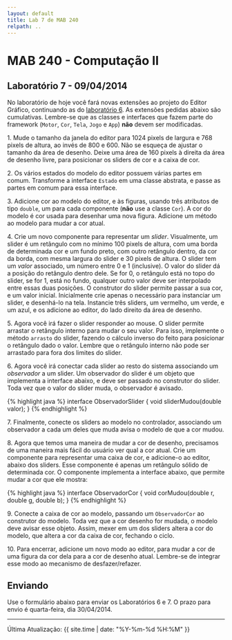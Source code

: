 ```yaml
---
layout: default
title: Lab 7 de MAB 240
relpath: ..
---
```


MAB 240 - Computação II
=======================

Laboratório 7 - 09/04/2014
--------------------------

No laboratório de hoje você fará novas extensões ao projeto do Editor Gráfico,
continuando as do [laboratório 6](lab6.html). As extensões pedidas abaixo são
cumulativas. Lembre-se que as classes e interfaces que fazem parte do framework
(`Motor`, `Cor`, `Tela`, `Jogo` e `App`) **não** devem ser modificadas.

1\. Mude o tamanho da janela do editor para 1024 pixels de largura e 768
pixels de altura, ao invés de 800 e 600. Não se esqueça de ajustar o 
tamanho da área de desenho. Deixe uma área de 160 pixels à direita
da área de desenho livre, para posicionar os sliders de cor e a caixa
de cor.

2\. Os vários estados do modelo do editor possuem várias partes em comum.
Transforme a interface `Estado` em uma classe abstrata, e passe as partes
em comum para essa interface.

3\. Adicione cor ao modelo do editor, e às figuras, usando três
atributos de tipo `double`, um para cada componente (**não** use a
classe `Cor`). A cor do modelo é cor usada para desenhar uma nova figura.
Adicione um método ao modelo para mudar a cor atual.

4\. Crie um novo componente para representar um *slider*. Visualmente, um
slider é um retângulo com no mínimo 100 pixels de altura,
com uma borda de determinada cor e um fundo preto,
com outro retângulo dentro, da cor da borda, com mesma largura do slider
e 30 pixels de altura. O slider tem um *valor* associado, um número
entre 0 e 1 (inclusive). O valor do slider dá a posição do retângulo dentro
dele. Se for 0, o retângulo está no topo do slider, se for 1, está no
fundo, qualquer outro valor deve ser interpolado entre essas duas posições.
O construtor do slider permite passar a sua cor, e um valor inicial.
Inicialmente crie apenas o necessário para instanciar um slider, e desenhá-lo
na tela. Instancie três sliders, um vermelho, um verde, e um azul, e os
adicione ao editor, do lado direito da área de desenho.

5\. Agora você irá fazer o slider responder ao mouse. O slider permite
arrastar o retângulo interno para mudar o seu valor. Para isso, implemente
o método `arrasto` do slider, fazendo o cálculo inverso do feito para
posicionar o retângulo dado o valor. Lembre que o retângulo interno não pode ser
arrastado para fora dos limites do slider.

6\. Agora você irá conectar cada slider ao resto do sistema associando um
*observador* a um slider. Um observador do slider é um objeto que implementa
a interface abaixo, e deve ser passado no construtor do slider. Toda vez
que o valor do slider muda, o observador é avisado.

{% highlight java %}
    interface ObservadorSlider {
	    void sliderMudou(double valor);
	}
{% endhighlight %}

7\. Finalmente, conecte os sliders ao modelo no controlador, associando um
observador a cada um deles que muda avisa o modelo de que a cor mudou.

8\. Agora que temos uma maneira de mudar a cor de desenho, precisamos de uma
maneira mais fácil do usuário ver qual a cor atual. Crie um componente
para representar uma caixa de cor, e adicione-o ao editor,
abaixo dos sliders. Esse componente é apenas um retângulo
sólido de determinada cor. O componente implementa a interface abaixo, que
permite mudar a cor que ele mostra:

{% highlight java %}
    interface ObservadorCor {
	    void corMudou(double r, double g, double b);
	}
{% endhighlight %}

9\. Conecte a caixa de cor ao modelo, passando um `ObservadorCor` ao construtor
do modelo. Toda vez que a cor desenho for mudada, o modelo deve avisar esse
objeto. Assim, mexer em um dos sliders altera a cor do modelo, que altera
a cor da caixa de cor, fechando o ciclo.

10\. Para encerrar, adicione um novo modo ao editor, para mudar a cor de
uma figura da cor dela para a cor de desenho atual. Lembre-se de integrar
esse modo ao mecanismo de desfazer/refazer.

Enviando
--------

Use o formulário abaixo para enviar os Laboratórios 6 e 7. O prazo para envio é quarta-feira,
dia 30/04/2014.

<script type="text/javascript" src="http://form.jotformz.com/jsform/40975826949676">
dummy
</script>


* * * * *

Última Atualização: {{ site.time | date: "%Y-%m-%d %H:%M" }}

